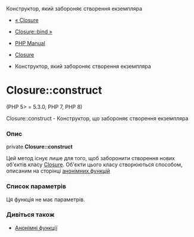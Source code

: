 Конструктор, який забороняє створення екземпляра

-   [« Closure](class.closure.md)
    
-   [Closure::bind »](closure.bind.md)
    
-   [PHP Manual](index.md)
    
-   [Closure](class.closure.md)
    
-   Конструктор, який забороняє створення екземпляра
    

# Closure::construct

(PHP 5> = 5.3.0, PHP 7, PHP 8)

Closure::construct - Конструктор, що забороняє створення екземпляра

### Опис

private **Closure::construct**

Цей метод існує лише для того, щоб заборонити створення нових об'єктів класу [Closure](class.closure.md). Об'єкти цього класу створюються способом, описаним на сторінці [анонімних функцій](functions.anonymous.md)

### Список параметрів

Ця функція не має параметрів.

### Дивіться також

-   [Анонімні функції](functions.anonymous.md)